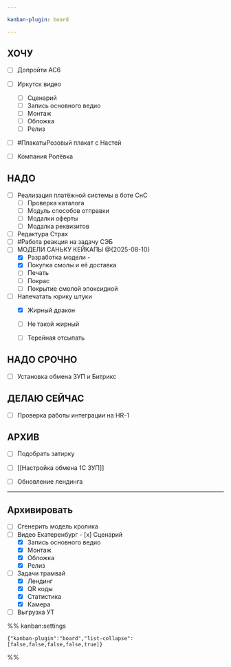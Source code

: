 ```yaml
---

kanban-plugin: board

---
```


## ХОЧУ

- [ ] Допройти AC6
- [ ] Иркутск видео
	- [ ] Сценарий
	- [ ] Запись основного ведио
	- [ ] Монтаж
	- [ ] Обложка
	- [ ] Релиз
- [ ] #ПлакатыРозовый плакат с Настей
- [ ] Компания Ролёвка


## НАДО

- [ ] Реализация платёжной системы в боте СнС
	- [ ] Проверка каталога
	- [ ] Модуль способов отправки
	- [ ] Модалки оферты
	- [ ] Модалка реквизитов
- [ ] Редактура Страх
- [ ] #Работа реакция на задачу СЭБ
- [ ] МОДЕЛИ САНЬКУ КЕЙКАПЫ @{2025-08-10} 
	- [x] Разработка модели -
	- [x] Покупка смолы и её доставка
	- [ ] Печать 
	- [ ] Покрас 
	- [ ] Покрытие смолой эпоксидной
- [ ] Напечатать юрику штуки
	- [x] Жирный дракон
	- [ ] Не такой жирный 
	- [ ] Терейная отсыпать


## НАДО СРОЧНО

- [ ] Установка обмена ЗУП и Битрикс


## ДЕЛАЮ СЕЙЧАС

- [ ] Проверка работы интеграции на HR-1


## АРХИВ

- [ ] Подобрать затирку
- [ ] [[Настройка обмена 1С ЗУП]]
- [ ] Обновление лендинга


***

## Архивировать

- [ ] Сгенерить модель кролика
- [ ] Видео Екатеренбург
	  - [x] Сценарий
	- [x] Запись основного ведио
	- [x] Монтаж
	- [x] Обложка
	- [x] Релиз
- [ ] Задачи трамвай
	- [x] Лендинг
	- [x] QR коды
	- [x] Статистика
	- [x] Камера
- [ ] Выгрузка УТ

%% kanban:settings
```
{"kanban-plugin":"board","list-collapse":[false,false,false,false,true]}
```
%%